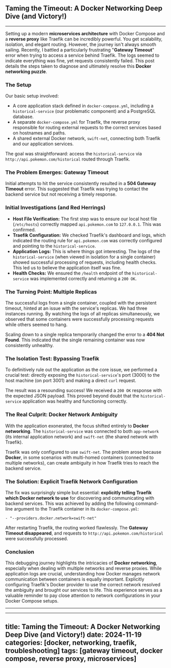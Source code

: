 ## Taming the Timeout: A Docker Networking Deep Dive (and Victory!)

---
Setting up a modern **microservices architecture** with Docker Compose and a **reverse proxy** like Traefik can be incredibly powerful. You get scalability, isolation, and elegant routing. However, the journey isn't always smooth sailing. Recently, I battled a particularly frustrating "**Gateway Timeout**" error when trying to access a service behind Traefik. The logs seemed to indicate everything was fine, yet requests consistently failed. This post details the steps taken to diagnose and ultimately resolve this **Docker networking puzzle**.

### The Setup

Our basic setup involved:

* A core application stack defined in `docker-compose.yml`, including a `historical-service` (our problematic component) and a PostgreSQL database.
* A separate `docker-compose.yml` for Traefik, the reverse proxy responsible for routing external requests to the correct services based on hostnames and paths.
* A shared external Docker network, `swift-net`, connecting both Traefik and our application services.

The goal was straightforward: access the `historical-service` via `http://api.pokemon.com/historical` routed through Traefik.

### The Problem Emerges: Gateway Timeout

Initial attempts to hit the service consistently resulted in a **504 Gateway Timeout** error. This suggested that Traefik was trying to contact the backend service but not receiving a timely response.

### Initial Investigations (and Red Herrings)

* **Host File Verification:** The first step was to ensure our local host file (`/etc/hosts`) correctly mapped `api.pokemon.com` to `127.0.0.1`. This was confirmed.
* **Traefik Configuration:** We checked Traefik's dashboard and logs, which indicated the routing rule for `api.pokemon.com` was correctly configured and pointing to the `historical-service`.
* **Application Logs:** This is where things got interesting. The logs of the `historical-service` (when viewed in isolation for a single container) showed successful processing of requests, including health checks. This led us to believe the application itself was fine.
* **Health Checks:** We ensured the `/health` endpoint of the `historical-service` was implemented correctly and returning a `200 OK`.

### The Turning Point: Multiple Replicas

The successful logs from a single container, coupled with the persistent timeout, hinted at an issue with the service's replicas. We had three instances running. By watching the logs of all replicas simultaneously, we observed that some containers were successfully processing requests while others seemed to hang.

Scaling down to a single replica temporarily changed the error to a **404 Not Found**. This indicated that the single remaining container was now consistently unhealthy.

### The Isolation Test: Bypassing Traefik

To definitively rule out the application as the core issue, we performed a crucial test: directly exposing the `historical-service`'s port (3000) to the host machine (on port 3001) and making a direct `curl` request.

The result was a resounding success! We received a `200 OK` response with the expected JSON payload. This proved beyond doubt that the `historical-service` application was healthy and functioning correctly.

### The Real Culprit: Docker Network Ambiguity

With the application exonerated, the focus shifted entirely to **Docker networking**. The `historical-service` was connected to both `app-network` (its internal application network) and `swift-net` (the shared network with Traefik).

Traefik was only configured to use `swift-net`. The problem arose because **Docker**, in some scenarios with multi-homed containers (connected to multiple networks), can create ambiguity in how Traefik tries to reach the backend service.

### The Solution: Explicit Traefik Network Configuration

The fix was surprisingly simple but essential: **explicitly telling Traefik which Docker network to use** for discovering and communicating with backend services. This was achieved by adding the following command-line argument to the Traefik container in its `docker-compose.yml`:

`- "--providers.docker.network=swift-net"`

After restarting Traefik, the routing worked flawlessly. The **Gateway Timeout disappeared**, and requests to `http://api.pokemon.com/historical` were successfully processed.

### Conclusion

This debugging journey highlights the intricacies of **Docker networking**, especially when dealing with multiple networks and reverse proxies. While application logs are crucial, understanding how Docker manages network communication between containers is equally important. Explicitly configuring Traefik's Docker provider to use the correct network resolved the ambiguity and brought our services to life. This experience serves as a valuable reminder to pay close attention to network configurations in your Docker Compose setups.

---

---
title: Taming the Timeout: A Docker Networking Deep Dive (and Victory!)
date: 2024-11-19
categories: [docker, networking, traefik, troubleshooting]
tags: [gateway timeout, docker compose, reverse proxy, microservices]
---

